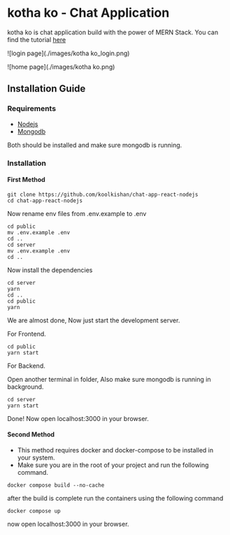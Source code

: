 # kotha ko - Chat Application

kotha ko is chat application build with the power of MERN Stack. You can find the tutorial [here](https://www.youtube.com/watch?v=otaQKODEUFs)

![login page](./images/kotha ko_login.png)

![home page](./images/kotha ko.png)

## Installation Guide

### Requirements

- [Nodejs](https://nodejs.org/en/download)
- [Mongodb](https://www.mongodb.com/docs/manual/administration/install-community/)

Both should be installed and make sure mongodb is running.

### Installation

#### First Method

```shell
git clone https://github.com/koolkishan/chat-app-react-nodejs
cd chat-app-react-nodejs
```

Now rename env files from .env.example to .env

```shell
cd public
mv .env.example .env
cd ..
cd server
mv .env.example .env
cd ..
```

Now install the dependencies

```shell
cd server
yarn
cd ..
cd public
yarn
```

We are almost done, Now just start the development server.

For Frontend.

```shell
cd public
yarn start
```

For Backend.

Open another terminal in folder, Also make sure mongodb is running in background.

```shell
cd server
yarn start
```

Done! Now open localhost:3000 in your browser.

#### Second Method

- This method requires docker and docker-compose to be installed in your system.
- Make sure you are in the root of your project and run the following command.

```shell
docker compose build --no-cache
```

after the build is complete run the containers using the following command

```shell
docker compose up
```

now open localhost:3000 in your browser.
